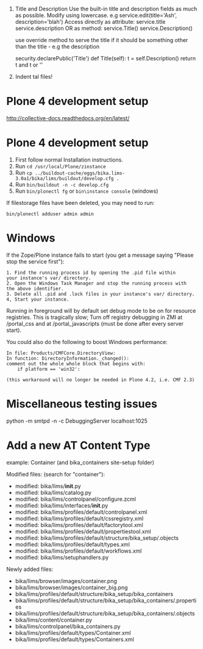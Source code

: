 1.  Title and Description
    Use the built-in title and description fields as much as possible.
    Modify using lowercase. e.g service.edit(title='Ash', description='blah')
    Access directly as attribute: service.title     service.description
    OR as method:                 service.Title()   service.Description()

    use override method to serve the title if it should be something other than
    the title - e.g the description

    security.declarePublic('Title')
    def Title(self):
        t = self.Description()
        return t and t or ''

2.  Indent tal files!

Plone 4 development setup
=========================

http://collective-docs.readthedocs.org/en/latest/

Plone 4 development setup
=========================

1. First follow normal Installation instructions.
2. Run ```cd /usr/local/Plone/zinstance```
3. Run ```cp ../buildout-cache/eggs/bika.lims-3.0a1/bika/lims/buildout/develop.cfg .```
4. Run ```bin/buildout -n -c develop.cfg```
5. Run ```bin/plonectl fg``` or ```bin\instance console``` (windows)

If filestorage files have been deleted, you may need to run:

    bin/plonectl adduser admin admin

Windows
=======

If the Zope/Plone instance fails to start (you get a message
saying "Please stop the service first"):

    1. Find the running process id by opening the .pid file within
    your instance's var/ directory.
    2. Open the Windows Task Manager and stop the running process with
    the above identifier.
    3. Delete all .pid and .lock files in your instance's var/ directory.
    4, Start your instance.

Running in foreground will by default set debug mode to be on for
resource registries.  This is tragically slow; Turn off registry
debugging in ZMI at /portal_css  and at /portal_javascripts (must
be done after every server start).

You could also do the following to boost Windows performance:

    In file: Products/CMFCore.DirectoryView:
    In function: DirectoryInformation._changed():
    comment out the whole whole block that begins with:
        if platform == 'win32':

    (this workaround will no longer be needed in Plone 4.2, i.e. CMF 2.3)

Miscellaneous testing issues
============================

python -m smtpd -n -c DebuggingServer localhost:1025

Add a new AT Content Type
=========================

example: Container (and bika_containers site-setup folder)

Modified files: (search for "container"):
* modified:   bika/lims/__init__.py
* modified:   bika/lims/catalog.py
* modified:   bika/lims/controlpanel/configure.zcml
* modified:   bika/lims/interfaces/__init__.py
* modified:   bika/lims/profiles/default/controlpanel.xml
* modified:   bika/lims/profiles/default/cssregistry.xml
* modified:   bika/lims/profiles/default/factorytool.xml
* modified:   bika/lims/profiles/default/propertiestool.xml
* modified:   bika/lims/profiles/default/structure/bika_setup/.objects
* modified:   bika/lims/profiles/default/types.xml
* modified:   bika/lims/profiles/default/workflows.xml
* modified:   bika/lims/setuphandlers.py

Newly added files:
* bika/lims/browser/images/container.png
* bika/lims/browser/images/container_big.png
* bika/lims/profiles/default/structure/bika_setup/bika_containers
* bika/lims/profiles/default/structure/bika_setup/bika_containers/.properties
* bika/lims/profiles/default/structure/bika_setup/bika_containers/.objects
* bika/lims/content/container.py
* bika/lims/controlpanel/bika_containers.py
* bika/lims/profiles/default/types/Container.xml
* bika/lims/profiles/default/types/Containers.xml

